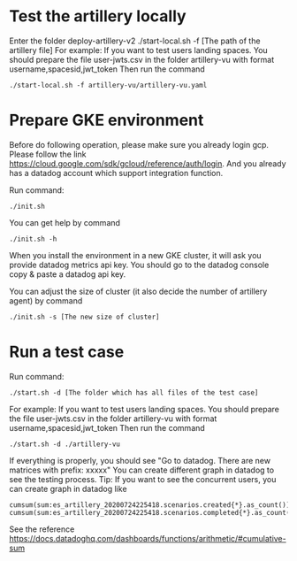 # Test the artillery locally
  Enter the folder deploy-artillery-v2
  ./start-local.sh -f [The path of the artillery file]
  For example:
  If you want to test users landing spaces.
  You should prepare the file user-jwts.csv in the folder artillery-vu with format username,spacesid,jwt_token
  Then run the command 
  ```
  ./start-local.sh -f artillery-vu/artillery-vu.yaml
  ```
# Prepare GKE environment
  Before do following operation, please make sure you already login gcp. Please follow the link 
  https://cloud.google.com/sdk/gcloud/reference/auth/login.
  And you already has a datadog account which support integration function.

  Run command: 
  ```
  ./init.sh
  ```
  You can get help by command
  ```
  ./init.sh -h
  ```
  
  When you install the environment in a new GKE cluster, it will ask you provide datadog metrics api key. You should go to the datadog console copy & paste a datadog api key.

  You can adjust the size of cluster (it also decide the number of artillery agent) by command
  ```
  ./init.sh -s [The new size of cluster]
  ```

# Run a test case
  Run command:
  ```
  ./start.sh -d [The folder which has all files of the test case]
  ```
  For example:
  If you want to test users landing spaces.
  You should prepare the file user-jwts.csv in the folder artillery-vu with format username,spacesid,jwt_token
  Then run the command 
  ```
  ./start.sh -d ./artillery-vu
  ```
  If everything is properly, you should see "Go to datadog. There are new matrices with prefix: xxxxx"
  You can create different graph in datadog to see the testing process.
  Tip:
  If you want to see the concurrent users, you can create graph in datadog like
  ```
  cumsum(sum:es_artillery_20200724225418.scenarios.created{*}.as_count())-cumsum(sum:es_artillery_20200724225418.scenarios.completed{*}.as_count())
  ```
  See the reference https://docs.datadoghq.com/dashboards/functions/arithmetic/#cumulative-sum